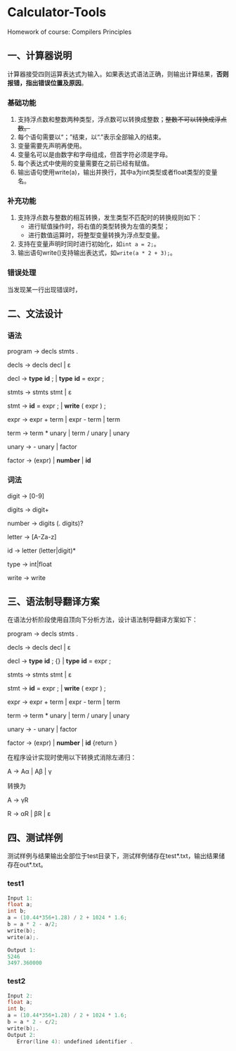 # Calculator-Tools
Homework of course: Compilers Principles

## 一、计算器说明

计算器接受四则运算表达式为输入。如果表达式语法正确，则输出计算结果，**否则报错，指出错误位置及原因**。

### 基础功能

1. 支持浮点数和整数两种类型，浮点数可以转换成整数；~~整数不可以转换成浮点数。~~
2. 每个语句需要以“；”结束，以“.”表示全部输入的结束。
3. 变量需要先声明再使用。
4. 变量名可以是由数字和字母组成，但首字符必须是字母。
5. 每个表达式中使用的变量需要在之前已经有赋值。
6. 输出语句使用write(a)，输出并换行，其中a为int类型或者float类型的变量名。

### 补充功能

1. 支持浮点数与整数的相互转换，发生类型不匹配时的转换规则如下：
   - 进行赋值操作时，将右值的类型转换为左值的类型；
   - 进行数值运算时，将整型变量转换为浮点型变量。
2. 支持在变量声明时同时进行初始化，如`int a = 2;`。
3. 输出语句write()支持输出表达式，如`write(a * 2 + 3);`。

### 错误处理

当发现某一行出现错误时，

## 二、文法设计

### 语法

program → decls stmts .

decls → decls decl | ε

decl → **type** **id** ; | **type** **id**  = expr ; 

stmts → stmts stmt | ε

stmt → **id** = expr ; | **write** ( expr ) ;

expr → expr + term | expr - term | term

term → term * unary | term / unary | unary

unary → - unary | factor

factor → (expr) | **number** | **id**

### 词法

digit → [0-9]

digits → digit+

number → digits (. digits)?

letter → [A-Za-z]

id → letter (letter|digit)*

type → int|float

write → write

## 三、语法制导翻译方案

在语法分析阶段使用自顶向下分析方法，设计语法制导翻译方案如下：

program → decls stmts .

decls → decls decl | ε

decl → **type** **id** ; {} | **type** **id**  = expr ; 

stmts → stmts stmt | ε

stmt → **id** = expr ; | **write** ( expr ) ;

expr → expr + term | expr - term | term

term → term * unary | term / unary | unary

unary → - unary | factor

factor → (expr) | **number** | **id** {return }



在程序设计实现时使用以下转换式消除左递归：

A → Aα | Aβ | γ

转换为

A → γR

R → αR | βR | ε

## 四、测试样例

测试样例与结果输出全部位于test目录下，测试样例储存在test\*.txt，输出结果储存在out\*.txt。

### test1

```c
Input 1:
float a;
int b; 
a = (10.44*356+1.28) / 2 + 1024 * 1.6;
b = a * 2 - a/2;
write(b);
write(a);.

Output 1:
5246
3497.360000
```

### test2

```c
Input 2:
float a; 
int b; 
a = (10.44*356+1.28) / 2 + 1024 * 1.6;
b = a * 2 - c/2;
write(b);.
Output 2:
   Error(line 4): undefined identifier . 
```





